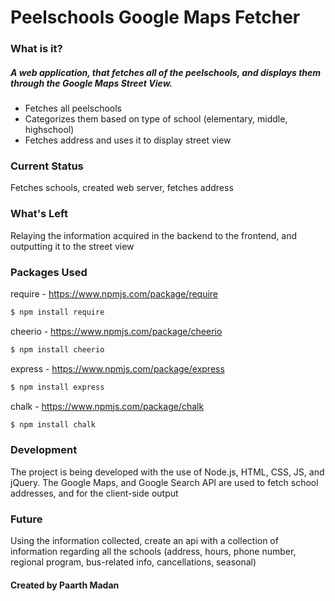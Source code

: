 # Peelschools Google Maps Fetcher

### What is it?

##### A web application, that fetches all of the peelschools, and displays them through the Google Maps Street View. 

  - Fetches all peelschools
  - Categorizes them based on type of school (elementary, middle, highschool)
  - Fetches address and uses it to display street view

### Current Status
Fetches schools, created web server, fetches address 
### What's Left
Relaying the information acquired in the backend to the frontend, and outputting it to the street view

### Packages Used
require - https://www.npmjs.com/package/require
```sh
$ npm install require
```
cheerio - https://www.npmjs.com/package/cheerio
```sh
$ npm install cheerio
```
express - https://www.npmjs.com/package/express
```sh
$ npm install express
```
chalk - https://www.npmjs.com/package/chalk
```sh
$ npm install chalk
```


### Development

The project is being developed with the use of Node.js, HTML, CSS, JS, and jQuery. The Google Maps, and Google Search API are used to fetch school addresses, and for the client-side output

### Future

Using the information collected, create an api with a collection of information regarding all the schools (address, hours, phone number, regional program, bus-related info, cancellations, seasonal)

#### Created by Paarth Madan



